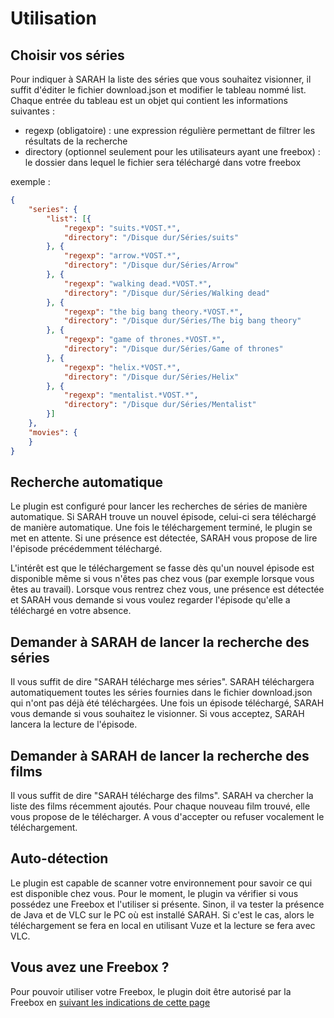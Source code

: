 # Utilisation

## Choisir vos séries

Pour indiquer à SARAH la liste des séries que vous souhaitez visionner, il suffit d'éditer le fichier download.json et modifier le tableau nommé list. Chaque entrée du tableau est un objet qui contient les informations suivantes :
- regexp (obligatoire) : une expression régulière permettant de filtrer les résultats de la recherche
- directory (optionnel seulement pour les utilisateurs ayant une freebox) : le dossier dans lequel le fichier sera téléchargé dans votre freebox

exemple :
```JSON
{
	"series": {
		"list": [{
			"regexp": "suits.*VOST.*",
			"directory": "/Disque dur/Séries/suits"
		}, {
			"regexp": "arrow.*VOST.*",
			"directory": "/Disque dur/Séries/Arrow"
		}, {
			"regexp": "walking dead.*VOST.*",
			"directory": "/Disque dur/Séries/Walking dead"
		}, {
			"regexp": "the big bang theory.*VOST.*",
			"directory": "/Disque dur/Séries/The big bang theory"
		}, {
			"regexp": "game of thrones.*VOST.*",
			"directory": "/Disque dur/Séries/Game of thrones"
		}, {
			"regexp": "helix.*VOST.*",
			"directory": "/Disque dur/Séries/Helix"
		}, {
			"regexp": "mentalist.*VOST.*",
			"directory": "/Disque dur/Séries/Mentalist"
		}]
	},
	"movies": {
	}
}
```


## Recherche automatique

Le plugin est configuré pour lancer les recherches de séries de manière automatique. Si SARAH trouve un nouvel épisode, celui-ci sera téléchargé de manière automatique. Une fois le téléchargement terminé, le plugin se met en attente. Si une présence est détectée, SARAH vous propose de lire l'épisode précédemment téléchargé.

L'intérêt est que le téléchargement se fasse dès qu'un nouvel épisode est disponible même si vous n'êtes pas chez vous (par exemple lorsque vous êtes au travail). Lorsque vous rentrez chez vous, une présence est détectée et SARAH vous demande si vous voulez regarder l'épisode qu'elle a téléchargé en votre absence.


## Demander à SARAH de lancer la recherche des séries

Il vous suffit de dire "SARAH télécharge mes séries". SARAH téléchargera automatiquement toutes les séries fournies dans le fichier download.json qui n'ont pas déjà été téléchargées. Une fois un épisode téléchargé, SARAH vous demande si vous souhaitez le visionner. Si vous acceptez, SARAH lancera la lecture de l'épisode.


## Demander à SARAH de lancer la recherche des films

Il vous suffit de dire "SARAH télécharge des films". SARAH va chercher la liste des films récemment ajoutés. Pour chaque nouveau film trouvé, elle vous propose de le télécharger.
A vous d'accepter ou refuser vocalement le téléchargement.

## Auto-détection

Le plugin est capable de scanner votre environnement pour savoir ce qui est disponible chez vous. Pour le moment, le plugin va vérifier si vous possédez une Freebox et l'utiliser si présente.
Sinon, il va tester la présence de Java et de VLC sur le PC où est installé SARAH. Si c'est le cas, alors le téléchargement se fera en local en utilisant Vuze et la lecture se fera avec VLC.

## Vous avez une Freebox ?

Pour pouvoir utiliser votre Freebox, le plugin doit être autorisé par la Freebox en [suivant les indications de cette page](https://github.com/aurelien-baudet/SARAH-magicdl/wiki/Vous-avez-une-Freebox-%3F)
